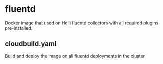 # fluentd
Docker image that used on Heili fluentd collectors with all required plugins pre-installed.

## cloudbuild.yaml
Build and deploy the image on all fluentd deployments in the cluster
